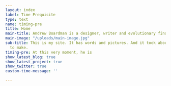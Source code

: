```yaml
---
layout: index
label: Time Prequisite
type: text
name: timing-pre
title: Home
main-title: Andrew Boardman is a designer, writer and evolutionary finalist.
main-image: "/uploads/main-image.jpg"
sub-title: This is my site. It has words and pictures. And it took about fifty years
  to make.
timing-pre: At this very moment, he is
show_latest_blog: true
show_latest_project: true
show_twitter: true
custom-time-message: ''

---
```

